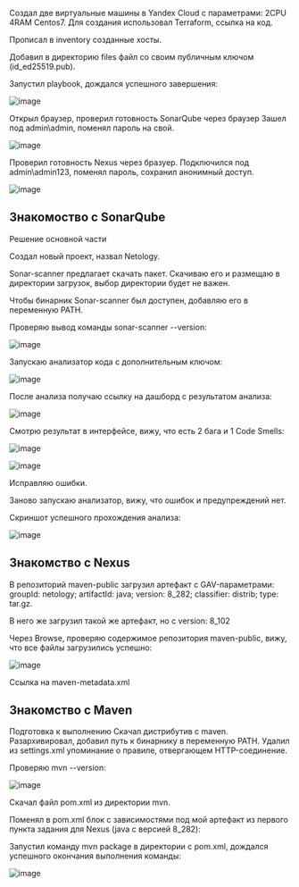Создал две виртуальные машины в Yandex Cloud с параметрами: 2CPU 4RAM Centos7. Для создания использовал Terraform, ссылка на код.

Прописал в inventory созданные хосты.

Добавил в директорию files файл со своим публичным ключом (id_ed25519.pub).

Запустил playbook, дождался успешного завершения:

![image](https://github.com/inyushov/devops-netology/assets/127683348/f5d7c154-2c36-466c-9300-b08883d8cab0)

Открыл браузер, проверил готовность SonarQube через браузер
Зашел под admin\admin, поменял пароль на свой.

![image](https://github.com/inyushov/devops-netology/assets/127683348/84ac1de1-1b04-444e-afd5-4e035c99c25d)

Проверил готовность Nexus через бразуер.
Подключился под admin\admin123, поменял пароль, сохранил анонимный доступ.

![image](https://github.com/inyushov/devops-netology/assets/127683348/fc68b13e-cec6-43bc-af07-35962c79982f)

## Знакомоство с SonarQube

Решение основной части

Создал новый проект, назвал Netology.

Sonar-scanner предлагает скачать пакет. Скачиваю его и размещаю в директории загрузок, выбор директории будет не важен.

Чтобы бинарник Sonar-scanner был доступен, добавляю его в переменную PATH.

Проверяю вывод команды sonar-scanner --version:

![image](https://github.com/inyushov/devops-netology/assets/127683348/d1309c05-98f4-49bf-915c-480d988097cd)

Запускаю анализатор кода с дополнительным ключом:

![image](https://github.com/inyushov/devops-netology/assets/127683348/795e151c-fd76-49c7-9c27-c58603d8b30b)

После анализа получаю ссылку на дашборд с результатом анализа:

![image](https://github.com/inyushov/devops-netology/assets/127683348/a48462e7-1601-4d85-a314-d4ee43737ab8)

Смотрю результат в интерфейсе, вижу, что есть 2 бага и 1 Code Smells:

![image](https://github.com/inyushov/devops-netology/assets/127683348/4c83b774-bb7c-4723-89ac-0ea4b080b28e)

![image](https://github.com/inyushov/devops-netology/assets/127683348/990d7a6f-c4b1-48a9-84f4-73d34fd63528)

Исправляю ошибки.

Заново запускаю анализатор, вижу, что ошибок и предупреждений нет.

Скриншот успешного прохождения анализа:

![image](https://github.com/inyushov/devops-netology/assets/127683348/6c968573-24da-4a98-9b4d-0abfb772586d)

## Знакомство с Nexus

В репозиторий maven-public загрузил артефакт с GAV-параметрами:
groupId: netology;
artifactId: java;
version: 8_282;
classifier: distrib;
type: tar.gz.

В него же загрузил такой же артефакт, но с version: 8_102

Через Browse, проверяю содержимое репозитория maven-public, вижу, что все файлы загрузились успешно:

![image](https://github.com/inyushov/devops-netology/assets/127683348/5977347f-8401-4da4-a998-2682d71257ba)

Ссылка на maven-metadata.xml

## Знакомство с Maven

Подготовка к выполнению
Скачал дистрибутив с maven.
Разархивировал, добавил путь к бинарнику в переменную PATH.
Удалил из settings.xml упоминание о правиле, отвергающем HTTP-соединение.

Проверяю mvn --version:

![image](https://github.com/inyushov/devops-netology/assets/127683348/59dd3a21-4b9c-4391-b2c6-f6d9e6de69c7)

Скачал файл pom.xml из директории mvn.

Поменял в pom.xml блок с зависимостями под мой артефакт из первого пункта задания для Nexus (java с версией 8_282):

Запустил команду mvn package в директории с pom.xml, дождался успешного окончания выполнения команды:

![image](https://github.com/inyushov/devops-netology/assets/127683348/265a5ecc-1f95-42b0-9edc-d22ad65e0b4f)






